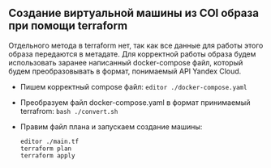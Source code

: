 ## Создание виртуальной машины из COI образа при помощи terraform
Отдельного метода в terraform нет, так как все данные для работы этого образа передаются в метадате.
Для корректной работы образа будем использовать заранее написанный docker-compose файл, который будем преобразовывать в формат, понимаемый API Yandex Cloud.
* Пишем корректный compose файл: 
``editor ./docker-compose.yaml``
  
* Преобразуем файл docker-compose.yaml в формат принимаемый terrafrom:
``bash ./convert.sh``
  
* Правим файл плана и запускаем создание машины: 
  ```
  editor ./main.tf
  terraform plan
  terraform apply
    ```